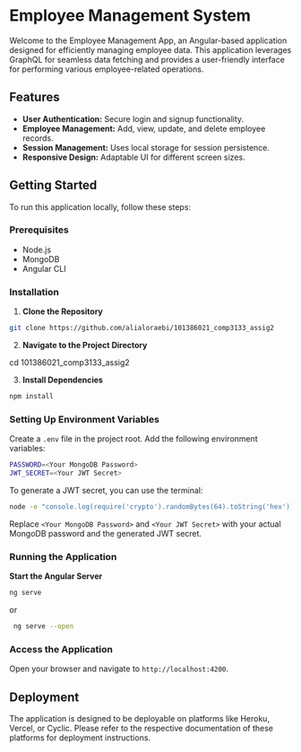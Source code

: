 # Employee Management System

Welcome to the Employee Management App, an Angular-based application designed for efficiently managing employee data. This application leverages GraphQL for seamless data fetching and provides a user-friendly interface for performing various employee-related operations.

## Features

- **User Authentication:** Secure login and signup functionality.
- **Employee Management:** Add, view, update, and delete employee records.
- **Session Management:** Uses local storage for session persistence.
- **Responsive Design:** Adaptable UI for different screen sizes.

## Getting Started

To run this application locally, follow these steps:

### Prerequisites

- Node.js
- MongoDB
- Angular CLI

### Installation

1. **Clone the Repository**

```bash
git clone https://github.com/alialoraebi/101386021_comp3133_assig2
```

2. **Navigate to the Project Directory**

cd 101386021_comp3133_assig2

3. **Install Dependencies**

```bash
npm install
```

### Setting Up Environment Variables

Create a `.env` file in the project root. Add the following environment variables:

```bash
PASSWORD=<Your MongoDB Password>
JWT_SECRET=<Your JWT Secret>
```
To generate a JWT secret, you can use the terminal:
```bash
node -e "console.log(require('crypto').randomBytes(64).toString('hex'))"
```
Replace `<Your MongoDB Password>` and `<Your JWT Secret>` with your actual MongoDB password and the generated JWT secret.

### Running the Application

**Start the Angular Server**

```bash
ng serve
```
or
```bash
 ng serve --open
```

### Access the Application

Open your browser and navigate to `http://localhost:4200`.

## Deployment

The application is designed to be deployable on platforms like Heroku, Vercel, or Cyclic. Please refer to the respective documentation of these platforms for deployment instructions.